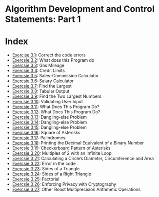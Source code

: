 # Algorithm Development and Control Statements: Part 1 

# Index

- [Exercise 3.1](03_01.md): Correct the code errors
- [Exercsie 3.2](03_02.md): What does this Program do
- [Exercsie 3.3](03_03.md): Gas Mileage
- [Exercsie 3.4](03_04.md): Credit Limits
- [Exercsie 3.5](03_05.md): Sales-Commission Calculator
- [Exercsie 3.6](03_06.md): Salary Calculator
- [Exercsie 3.7](03_07.md): Find the Largest
- [Exercsie 3.8](03_08.md): Tabular Output
- [Exercsie 3.9](03_09.md): Find the Two Largest Numbers
- [Exercsie 3.10](03_10.md): Validating User Input 
- [Exercsie 3.11](03_11.md): What Does This Program Do?
- [Exercsie 3.12](03_12.md): What Does This Program Do?
- [Exercsie 3.13](03_13.md): Dangling-else Problem
- [Exercsie 3.14](03_14.md): Dangling-else Problem
- [Exercsie 3.15](03_15.md): Dangling-else Problem
- [Exercsie 3.16](03_16.md): Square of Asterisks
- [Exercsie 3.17](03_17.md): Palindromes
- [Exercsie 3.18](03_18.md): Printing the Decimal Equivalent of a Binary Number
- [Exercsie 3.19](03_19.md): Checkerboard Pattern of Asterisks
- [Exercsie 3.20](03_20.md): Multiples of 2 with an Infinite Loop
- [Exercsie 3.21](03_21.md): Calculating a Circle’s Diameter, Circumference and Area
- [Exercsie 3.22](03_22.md): Error in the code
- [Exercsie 3.23](03_23.md): Sides of a Triangle
- [Exercsie 3.24](03_24.md): Sides of a Right Triangle
- [Exercsie 3.25](03_25.md): Factorial
- [Exercsie 3.26](03_26.md): Enforcing Privacy with Cryptography
- [Exercsie 3.27](03_27.md): Other Boost Multiprecision Arithmetic Operations